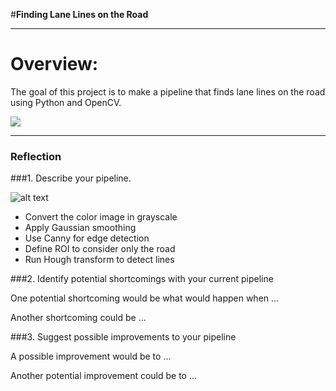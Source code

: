 #**Finding Lane Lines on the Road** 


[//]: # (Image References)

[image1]: ./examples/grayscale.jpg "Grayscale"

---
# Overview:

The goal of this project is to make a pipeline that finds lane lines on the road using Python and OpenCV.


![](./test_images/solidWhiteRight.jpg)

---

### Reflection

###1. Describe your pipeline.

![alt text][image1]

* Convert the color image in grayscale
* Apply Gaussian smoothing
* Use Canny for edge detection
* Define ROI to consider only the road
* Run Hough transform to detect lines




###2. Identify potential shortcomings with your current pipeline


One potential shortcoming would be what would happen when ... 

Another shortcoming could be ...


###3. Suggest possible improvements to your pipeline

A possible improvement would be to ...

Another potential improvement could be to ...
